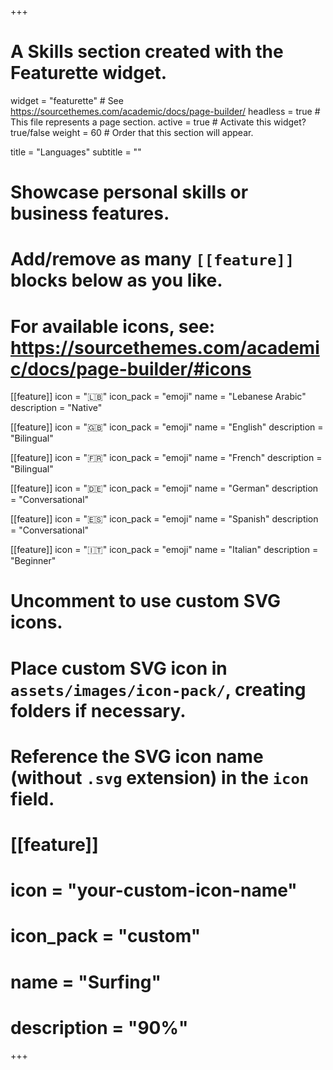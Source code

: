 +++
# A Skills section created with the Featurette widget.
widget = "featurette"  # See https://sourcethemes.com/academic/docs/page-builder/
headless = true  # This file represents a page section.
active = true  # Activate this widget? true/false
weight = 60  # Order that this section will appear.

title = "Languages"
subtitle = ""

# Showcase personal skills or business features.
#
# Add/remove as many `[[feature]]` blocks below as you like.
#
# For available icons, see: https://sourcethemes.com/academic/docs/page-builder/#icons

[[feature]]
  icon = "🇱🇧"
  icon_pack = "emoji"
  name = "Lebanese Arabic"
  description = "Native"

[[feature]]
  icon = "🇬🇧"
  icon_pack = "emoji"
  name = "English"
  description = "Bilingual"

[[feature]]
  icon = "🇫🇷"
  icon_pack = "emoji"
  name = "French"
  description = "Bilingual"

[[feature]]
  icon = "🇩🇪"
  icon_pack = "emoji"
  name = "German"
  description = "Conversational"

[[feature]]
  icon = "🇪🇸"
  icon_pack = "emoji"
  name = "Spanish"
  description = "Conversational"

[[feature]]
  icon = "🇮🇹"
  icon_pack = "emoji"
  name = "Italian"
  description = "Beginner"


# Uncomment to use custom SVG icons.
# Place custom SVG icon in `assets/images/icon-pack/`, creating folders if necessary.
# Reference the SVG icon name (without `.svg` extension) in the `icon` field.
# [[feature]]
#  icon = "your-custom-icon-name"
#  icon_pack = "custom"
#  name = "Surfing"
#  description = "90%"

+++
